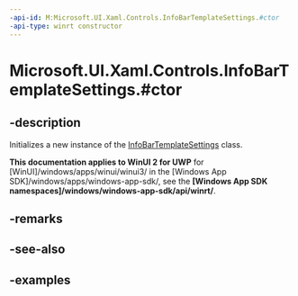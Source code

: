 ```yaml
---
-api-id: M:Microsoft.UI.Xaml.Controls.InfoBarTemplateSettings.#ctor
-api-type: winrt constructor
---
```


# Microsoft.UI.Xaml.Controls.InfoBarTemplateSettings.#ctor

<!--
public InfoBarTemplateSettings ();
-->


## -description

Initializes a new instance of the [InfoBarTemplateSettings](infobartemplatesettings.md) class.

**This documentation applies to WinUI 2 for UWP** for [WinUI]/windows/apps/winui/winui3/ in the [Windows App SDK]/windows/apps/windows-app-sdk/, see the **[Windows App SDK namespaces]/windows/windows-app-sdk/api/winrt/**.

## -remarks

## -see-also

## -examples


